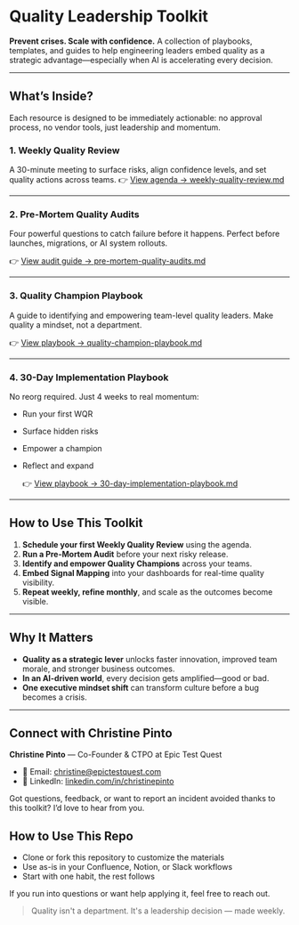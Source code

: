 # Quality Leadership Toolkit

**Prevent crises. Scale with confidence.**
A collection of playbooks, templates, and guides to help engineering leaders embed quality as a strategic advantage—especially when AI is accelerating every decision.

---

## What’s Inside?

Each resource is designed to be immediately actionable: no approval process, no vendor tools, just leadership and momentum.

### 1. Weekly Quality Review

A 30-minute meeting to surface risks, align confidence levels, and set quality actions across teams.
👉 [View agenda → weekly-quality-review.md](./weekly-quality-review.md)

---

### 2. Pre-Mortem Quality Audits

Four powerful questions to catch failure before it happens.
Perfect before launches, migrations, or AI system rollouts.

👉 [View audit guide → pre-mortem-quality-audits.md](./pre-mortem-quality-audits.md)

---

### 3. Quality Champion Playbook

A guide to identifying and empowering team-level quality leaders.
Make quality a mindset, not a department.

👉 [View playbook → quality-champion-playbook.md](./quality-champion-playbook.md)

---

### 4. 30-Day Implementation Playbook

No reorg required. Just 4 weeks to real momentum:

- Run your first WQR
- Surface hidden risks
- Empower a champion
- Reflect and expand

  👉 [View playbook → 30-day-implementation-playbook.md](./30-day-implementation-playbook.md)

---

## How to Use This Toolkit

1. **Schedule your first Weekly Quality Review** using the agenda.
2. **Run a Pre-Mortem Audit** before your next risky release.
3. **Identify and empower Quality Champions** across your teams.
4. **Embed Signal Mapping** into your dashboards for real-time quality visibility.
5. **Repeat weekly, refine monthly**, and scale as the outcomes become visible.

---

## Why It Matters

- **Quality as a strategic lever** unlocks faster innovation, improved team morale, and stronger business outcomes.
- **In an AI-driven world**, every decision gets amplified—good or bad.
- **One executive mindset shift** can transform culture before a bug becomes a crisis.

---

## Connect with Christine Pinto

**Christine Pinto** — Co-Founder & CTPO at Epic Test Quest

- 📧 Email: [christine@epictestquest.com](mailto:christine@epictestquest.com)
- 🔗 LinkedIn: [linkedin.com/in/christinepinto](https://www.linkedin.com/in/christine-pinto/)

Got questions, feedback, or want to report an incident avoided thanks to this toolkit? I’d love to hear from you.

## How to Use This Repo

- Clone or fork this repository to customize the materials
- Use as-is in your Confluence, Notion, or Slack workflows
- Start with one habit, the rest follows

If you run into questions or want help applying it, feel free to reach out.

> Quality isn't a department.
> It's a leadership decision — made weekly.
